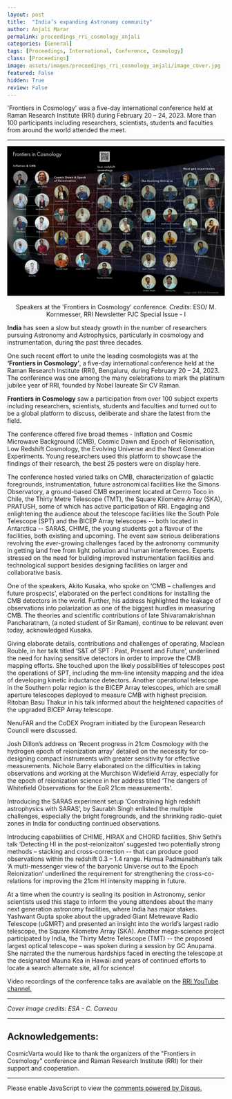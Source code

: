 ```yaml
---
layout: post
title:  "India’s expanding Astronomy community"
author: Anjali Marar
permalink: proceedings_rri_cosmology_anjali
categories: [General]
tags: [Proceedings, International, Conference, Cosmology]
class: [Proceedings]
image: assets/images/proceedings_rri_cosmology_anjali/image_cover.jpg
featured: False
hidden: True
review: False
---
```

>
'Frontiers in Cosmology' was a five-day international conference held at Raman Research Institute (RRI) during February 20 – 24, 2023. More than 100 participants including researchers, scientists, students and faculties from around the world attended the meet.
>
---

<p align="center">
  <img src="../assets/images/proceedings_rri_cosmology_anjali/image1.png">
</p>

<p align = "center">
Speakers at the 'Frontiers in Cosmology' conference. <em>Credits:</em> ESO/ M. Kornmesser, RRI Newsletter PJC Special Issue - I
</p> 

<b>India</b> has seen a slow but steady growth in the number of researchers pursuing Astronomy and Astrophysics, particularly in cosmology and instrumentation, during the past three decades.

One such recent effort to unite the leading cosmologists was at the <b>‘Frontiers in Cosmology’</b>, a five-day international conference held at the Raman Research Institute (RRI), Bengaluru, during February 20 – 24, 2023. The conference was one among the many celebrations to mark the platinum jubilee year of RRI, founded by Nobel laureate Sir CV Raman.

<b>Frontiers in Cosmology</b> saw a participation from over 100 subject experts including researchers, scientists, students and faculties and turned out to be a global platform to discuss, deliberate and share the latest from the field.
 
The conference offered five broad themes - Inflation and Cosmic Microwave Background (CMB), Cosmic Dawn and Epoch of Reionisation, Low Redshift Cosmology, the Evolving Universe and the Next Generation Experiments. Young researchers used this platform to showcase the findings of their research, the best 25 posters were on display here.

The conference hosted varied talks on CMB, characterization of galactic foregrounds, instrumentation, future astronomical facilities like the Simons Observatory, a ground-based CMB experiment located at Cerrro Toco in Chile, the Thirty Metre Telescope (TMT), the Square Kilometre Array (SKA), PRATUSH, some of which has active participation of RRI. Engaging and enlightening the audience about the telescope facilities like the South Pole Telescope (SPT) and the BICEP Array telescopes -- both located in Antarctica -- SARAS, CHIME, the young students got a flavour of the facilities, both existing and upcoming. The event saw serious deliberations revolving the ever-growing challenges faced by the astronomy community in getting land free from light pollution and human interferences. Experts stressed on the need for building improved instrumentation facilities and technological support besides designing facilities on larger and collaborative basis.

One of the speakers, Akito Kusaka, who spoke on ‘CMB – challenges and future prospects’, elaborated on the perfect conditions for installing the CMB detectors in the world. Further, his address highlighted the leakage of observations into polarization as one of the biggest hurdles in measuring CMB. The theories and scientific contributions of late Shivaramakrishnan Pancharatnam, (a noted student of Sir Raman), continue to be relevant even today, acknowledged Kusaka.

Giving elaborate details, contributions and challenges of operating, Maclean Rouble, in her talk titled ‘S&T of SPT : Past, Present and Future’, underlined the need for having sensitive detectors in order to improve the CMB mapping efforts. She touched upon the likely possibilities of telescopes post the operations of SPT, including the mm-line intensity mapping and the idea of developing kinetic inductance detectors. Another operational telescope in the Southern polar region is the BICEP Array telescopes, which are small aperture telescopes deployed to measure CMB with highest precision. Ritoban Basu Thakur in his talk informed about the heightened capacities of the upgraded BICEP Array telescope.
 
NenuFAR and the CoDEX Program initiated by the European Research Council were discussed.

Josh Dillon’s address on ‘Recent progress in 21cm Cosmology with the hydrogen epoch of reionization array’ detailed on the necessity for co-designing compact instruments with greater sensitivity for effective measurements. Nichole Barry elaborated on the difficulties in taking observations and working at the Murchison Widefield Array, especially for the epoch of reionization science in her address titled ‘The dangers of Whitefield Observations for the EoR 21cm measurements’.

Introducing the SARAS experiment setup ‘Constraining high redshift astrophysics with SARAS’, by Saurabh Singh enlisted the multiple challenges, especially the bright foregrounds, and the shrinking radio-quiet zones in India for conducting continued observations.

Introducing capabilities of CHIME, HIRAX and CHORD facilities, Shiv Sethi’s talk ‘Detecting HI in the post-reionizaiton’ suggested two potentially strong methods – stacking and cross-correction -- that can produce good observations within the redshift 0.3 – 1.4 range. Hamsa Padmanabhan’s talk ‘A multi-messenger view of the baryonic Universe out to the Epoch Reionization’ underlined the requirement for strengthening the cross-co-relations for improving the 21cm HI intensity mapping in future.

At a time when the country is sealing its position in Astronomy, senior scientists used this stage to inform the young attendees about the many next generation astronomy facilities, where India has major stakes. Yashwant Gupta spoke about the upgraded Giant Metrewave Radio Telescope (uGMRT) and presented an insight into the world’s largest radio telescope, the Square Kilometre Array (SKA). Another mega-science project participated by India, the Thirty Metre Telescope (TMT) -- the proposed largest optical telescope – was spoken during a session by GC Anupama. She narrated the the numerous hardships faced in erecting the telescope at the designated Mauna Kea in Hawaii and years of continued efforts to locate a search alternate site, all for science!

Video recordings of the conference talks are available on the <a href="https://www.youtube.com/playlist?list=PLOT8qUzmOGqovk12OtW3lBM7yEe759dyp" target="_blank"> RRI YouTube channel.</a>

---

<i>Cover image credits: ESA - C. Carreau</i>

---

## Acknowledgements:

CosmicVarta would like to thank the organizers of the "Frontiers in Cosmology" conference and Raman Research Institute (RRI) for their support and cooperation.

---

<div id="disqus_thread"></div>
<script>
    /**
    *  RECOMMENDED CONFIGURATION VARIABLES: EDIT AND UNCOMMENT THE SECTION BELOW TO INSERT DYNAMIC VALUES FROM YOUR PLATFORM OR CMS.
    *  LEARN WHY DEFINING THESE VARIABLES IS IMPORTANT: https://disqus.com/admin/universalcode/#configuration-variables    */
    /*
    var disqus_config = function () {
    this.page.url = PAGE_URL;  // Replace PAGE_URL with your page's canonical URL variable
    this.page.identifier = PAGE_IDENTIFIER; // Replace PAGE_IDENTIFIER with your page's unique identifier variable
    };
    */
    (function() { // DON'T EDIT BELOW THIS LINE
    var d = document, s = d.createElement('script');
    s.src = 'https://cosmicvarta-in.disqus.com/embed.js';
    s.setAttribute('data-timestamp', +new Date());
    (d.head || d.body).appendChild(s);
    })();
</script>
<noscript>Please enable JavaScript to view the <a href="https://disqus.com/?ref_noscript">comments powered by Disqus.</a></noscript>

